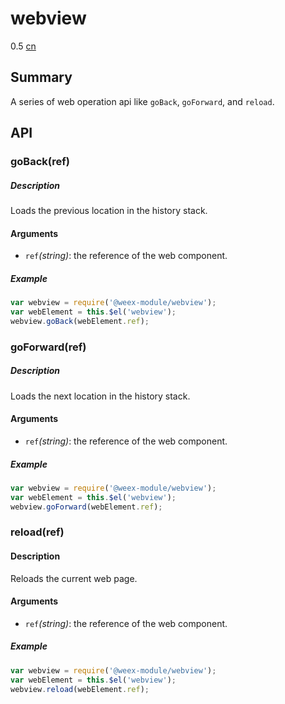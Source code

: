 # webview
<span class="weex-version">0.5</span>
<a href="https://github.com/weexteam/article/wiki/%E6%AC%A2%E8%BF%8E%E5%8F%82%E4%B8%8EWeex%E4%B8%AD%E6%96%87%E6%96%87%E6%A1%A3%E7%BF%BB%E8%AF%91"  class="weex-translate incomplete">cn</a>

## Summary

A series of web operation api like `goBack`, `goForward`,  and `reload`.

## API

### goBack(ref)

##### Description

Loads the previous location in the history stack.

#### Arguments

* `ref`*(string)*: the reference of the web component.
 
##### Example

```js
var webview = require('@weex-module/webview');
var webElement = this.$el('webview');
webview.goBack(webElement.ref);
```

### goForward(ref)

##### Description
Loads the next location in the history stack.

#### Arguments

* `ref`*(string)*: the reference of the web component.
 
##### Example

```js
var webview = require('@weex-module/webview');
var webElement = this.$el('webview');
webview.goForward(webElement.ref);
```
    
### reload(ref)
#### Description
Reloads the current web page.

#### Arguments

* `ref`*(string)*: the reference of the web component.
 
##### Example

```js
var webview = require('@weex-module/webview');
var webElement = this.$el('webview');
webview.reload(webElement.ref);
```



